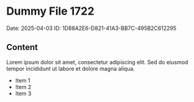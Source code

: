 # Dummy File 1722

Date: 2025-04-03
ID: 1D88A2E6-D821-41A3-BB7C-495B2C612295

## Content

Lorem ipsum dolor sit amet, consectetur adipiscing elit.
Sed do eiusmod tempor incididunt ut labore et dolore magna aliqua.

* Item 1
* Item 2
* Item 3
